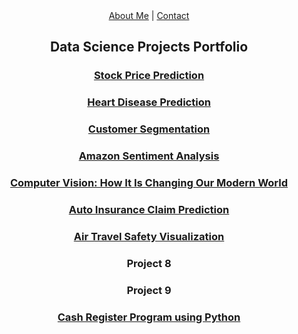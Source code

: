 <div align="center">
<a href="/about.html">About Me</a> | <a href="/contact.html">Contact</a>
</div>

<h2 align="center">Data Science Projects Portfolio</h2>

<h3 align="Center"><a href="https://github.com/Shilpakolekar/Data-Science-Projects/tree/main/Stock%20Price%20Prediction">Stock Price Prediction</a></h3>

<h3 align="Center"><a href="https://github.com/Shilpakolekar/Data-Science-Projects/tree/main/Heart%20Disease%20Prediction">Heart Disease Prediction</a></h3>

<h3 align="Center"><a href="https://github.com/Shilpakolekar/Data-Science-Projects/tree/main/Customer%20Segmentation">Customer Segmentation</a></h3>

<h3 align="Center"><a href="https://github.com/Shilpakolekar/Data-Science-Projects/tree/main/Amazon%20Sentiment%20Analysis">Amazon Sentiment Analysis</a></h3>

<h3 align="Center"><a href="https://github.com/Shilpakolekar/Data-Science-Projects/tree/main/Computer%20Vision%20How%20It%20Is%20Changing%20Our%20Modern%20World%20-%20Research%20Paper">Computer Vision: How It Is Changing Our Modern World</a></h3>

<h3 align="Center"><a href="https://github.com/Shilpakolekar/Data-Science-Projects/tree/main/Auto%20Insurance%20Claim%20Prediction">Auto Insurance Claim Prediction</a></h3>

<h3 align="Center"><a href="https://github.com/Shilpakolekar/Data-Science-Projects/tree/main/Air%20Travel%20Safety%20Visualization">Air Travel Safety Visualization</a></h3>

<h3 align="Center">Project 8</h3>

<h3 align="Center">Project 9</h3>

<h3 align="Center"><a href="https://github.com/Shilpakolekar/Data-Science-Projects/tree/main/Cash%20Register%20Program%20using%20Python">Cash Register Program using Python</a></h3>

